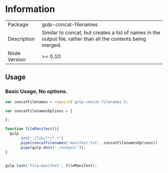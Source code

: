 
# Information

|              |                                                                                                               |
|--------------|---------------------------------------------------------------------------------------------------------------|
| Package      | gulp-concat-filenames                                                                                         |
| Description  | Similar to concat, but creates a list of names in the output file, rather than all the contents being merged. |
| Node Version | >= 0.10                                                                                                       |

## Usage


### Basic Usage, No options.
```js
var concatFilenames = require('gulp-concat-filenames');

var concatFilenamesOptions = {

};

function fileManifest(){
  gulp
      .src('./lib/**/*.*')
      .pipe(concatFilenames('manifest.txt', concatFilenamesOptions))
      .pipe(gulp.dest('./output/'));
}


gulp.task('file-manifest', fileManifest);

```
